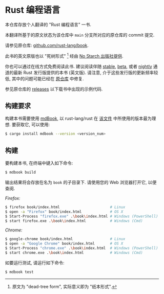 # Rust 编程语言

本仓库存放个人翻译的 "Rust 编程语言" 一书.

本翻译所基于的原文状态为该仓库中 `main` 分支所对应的原仓库的 commit 提交.

请参见原仓库: [github.com/rust-lang/book][the-book-repo].

此书的英文原版也以 "死树形式" [^dead-tree-form] 经由 [No Starch 出版社提供][nostarch].

[nostarch]: https://nostarch.com/rust-programming-language-2nd-edition

[^dead-tree-form]: 原文为 "dead-tree form", 实际意义即为 "纸本形式".

你也可以通过在线方式免费阅读此书. 建议阅读伴随 [stable],
[beta], 或者 [nightly] 通道的最新 Rust 发行版提供的本书 (英文版).
请注意, 介于这些发行版的更新频率较低, 其中的问题可能已经在 [原仓库][the-book-repo] 中修复.

[the-book-repo]: https://github.com/rust-lang/book

[stable]: https://doc.rust-lang.org/stable/book/
[beta]: https://doc.rust-lang.org/beta/book/
[nightly]: https://doc.rust-lang.org/nightly/book/

参见原仓库的 [releases] 以下载书中出现的示例代码.

[releases]: https://github.com/rust-lang/book/releases

## 构建要求

构建本书需要使用 [mdBook], 以 rust-lang/rust 在 [该文件][rust-mdbook]
中所使用的版本最为理想. 要获取它, 可以使用:

[mdBook]: https://github.com/rust-lang/mdBook
[rust-mdbook]: https://github.com/rust-lang/rust/blob/master/src/tools/rustbook/Cargo.toml

```bash
$ cargo install mdbook --version <version_num>
```

## 构建

要构建本书, 在终端中键入如下命令:

```bash
$ mdbook build
```

输出结果将会存放在名为 `book` 的子目录下. 请使用您的 Web 浏览器打开它,
以便查阅.

_Firefox:_
```bash
$ firefox book/index.html                       # Linux
$ open -a "Firefox" book/index.html             # OS X
$ Start-Process "firefox.exe" .\book\index.html # Windows (PowerShell)
$ start firefox.exe .\book\index.html           # Windows (Cmd)
```

_Chrome:_
```bash
$ google-chrome book/index.html                 # Linux
$ open -a "Google Chrome" book/index.html       # OS X
$ Start-Process "chrome.exe" .\book\index.html  # Windows (PowerShell)
$ start chrome.exe .\book\index.html            # Windows (Cmd)
```

如要运行测试, 请运行如下命令:

```bash
$ mdbook test
```
